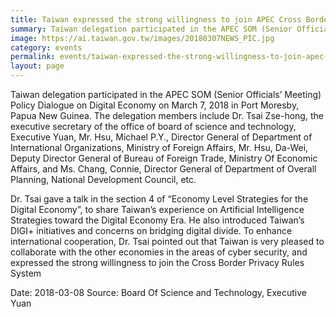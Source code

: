 ```yaml
---
title: Taiwan expressed the strong willingness to join APEC Cross Border Privacy Rules (CBPR) system
summary: Taiwan delegation participated in the APEC SOM (Senior Officials’ Meeting) Policy Dialogue on Digital Economy on March 7, 2018 in Port Moresby, Papua New Guinea.
image: https://ai.taiwan.gov.tw/images/20180307NEWS_PIC.jpg
category: events
permalink: events/taiwan-expressed-the-strong-willingness-to-join-apec-cross-border-privacy-rules-cbpr-system/
layout: page
---
```

Taiwan delegation participated in the APEC SOM (Senior Officials’ Meeting) Policy Dialogue on Digital Economy on March 7, 2018 in Port Moresby, Papua New Guinea. The delegation members include Dr. Tsai Zse-hong, the executive secretary of the office of board of science and technology, Executive Yuan, Mr. Hsu, Michael P.Y., Director General of Department of International Organizations, Ministry of Foreign Affairs, Mr. Hsu, Da-Wei, Deputy Director General of Bureau of Foreign Trade, Ministry Of Economic Affairs, and Ms. Chang, Connie, Director General of Department of Overall Planning, National Development Council, etc.

Dr. Tsai gave a talk in the section 4 of “Economy Level Strategies for the Digital Economy”, to share Taiwan’s experience on Artificial Intelligence Strategies toward the Digital Economy Era. He also introduced Taiwan’s DIGI+ initiatives and concerns on bridging digital divide. To enhance international cooperation, Dr. Tsai pointed out that Taiwan is very pleased to collaborate with the other economies in the areas of cyber security, and expressed the strong willingness to join the Cross Border Privacy Rules System

Date: 2018-03-08
Source: Board Of Science and Technology, Executive Yuan
